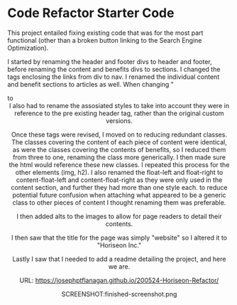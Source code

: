 # Code Refactor Starter Code
This project entailed fixing existing code that was for the most part functional (other than a broken button linking to the Search Engine Optimization). 

I started by renaming the header and footer divs to header and footer, before renaming the content and benefits divs to sections. I changed the tags enclosing the links from div to nav. I renamed the individual content and benefit sections to articles as well. When changing "<div class="header"> to <header> I also had to rename the assosiated styles to take into account they were in reference to the pre existing header tag, rather than the original custom versions. 

Once these tags were revised, I moved on to reducing redundant classes. The classes covering the content of each piece of content were identical, as were the classes covering the contents of benefits, so I reduced them from three to one, renaming the class more generically. I then made sure the html would reference these new classes. I repeated this process for the other elements (img, h2). I also renamed the float-left and float-right to content-float-left and content-float-right as they were only used in the content section, and further they had more than one style each. to reduce potential future confusion when attaching what appeared to be a generic class to other pieces of content I thought renaming them was preferable. 

I then added alts to the images to allow for page readers to detail their contents. 

I then saw that the title for the page was simply "website" so I altered it to "Horiseon Inc."

Lastly I saw that I needed to add a readme detailing the project, and here we are. 

URL: https://josephptflanagan.github.io/200524-Horiseon-Refactor/

SCREENSHOT:finished-screenshot.png
